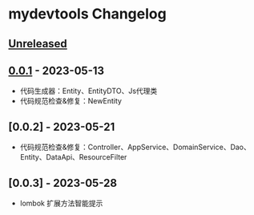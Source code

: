 <!-- Keep a Changelog guide -> https://keepachangelog.com -->

# mydevtools Changelog

## [Unreleased]

## [0.0.1] - 2023-05-13
- 代码生成器：Entity、EntityDTO、Js代理类
- 代码规范检查&修复：NewEntity

## [0.0.2] - 2023-05-21
- 代码规范检查&修复：Controller、AppService、DomainService、Dao、Entity、DataApi、ResourceFilter

## [0.0.3] - 2023-05-28
- lombok 扩展方法智能提示

[Unreleased]: https://github.com/h598937749/mydevtools/compare/v0.0.1...HEAD

[0.0.1]: https://github.com/h598937749/mydevtools/commits/v0.0.1

[Unreleased]: https://github.com/h598937749/mydevtools/compare/v0.0.1...HEAD

[0.0.1]: https://github.com/h598937749/mydevtools/commits/v0.0.1

[Unreleased]: https://github.com/h598937749/mydevtools/compare/v0.0.1...HEAD

[0.0.1]: https://github.com/h598937749/mydevtools/commits/v0.0.1
